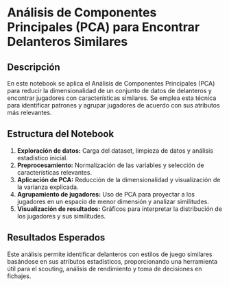 # Análisis de Componentes Principales (PCA) para Encontrar Delanteros Similares

## Descripción

En este notebook se aplica el Análisis de Componentes Principales (PCA) para reducir la dimensionalidad de un conjunto de datos de delanteros y encontrar jugadores con características similares. Se emplea esta técnica para identificar patrones y agrupar jugadores de acuerdo con sus atributos más relevantes.

## Estructura del Notebook

1. **Exploración de datos:** Carga del dataset, limpieza de datos y análisis estadístico inicial.
2. **Preprocesamiento:** Normalización de las variables y selección de características relevantes.
3. **Aplicación de PCA:** Reducción de la dimensionalidad y visualización de la varianza explicada.
4. **Agrupamiento de jugadores:** Uso de PCA para proyectar a los jugadores en un espacio de menor dimensión y analizar similitudes.
5. **Visualización de resultados:** Gráficos para interpretar la distribución de los jugadores y sus similitudes.

## Resultados Esperados

Este análisis permite identificar delanteros con estilos de juego similares basándose en sus atributos estadísticos, proporcionando una herramienta útil para el scouting, análisis de rendimiento y toma de decisiones en fichajes.
